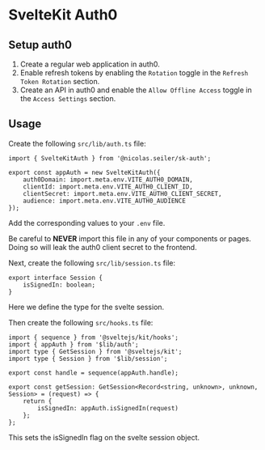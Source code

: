 # SvelteKit Auth0

## Setup auth0

1. Create a regular web application in auth0.
2. Enable refresh tokens by enabling the `Rotation` toggle in the `Refresh Token Rotation` section.
3. Create an API in auth0 and enable the `Allow Offline Access` toggle in the `Access Settings` section.

## Usage

Create the following `src/lib/auth.ts` file:

```TS
import { SvelteKitAuth } from '@nicolas.seiler/sk-auth';

export const appAuth = new SvelteKitAuth({
	auth0Domain: import.meta.env.VITE_AUTH0_DOMAIN,
	clientId: import.meta.env.VITE_AUTH0_CLIENT_ID,
	clientSecret: import.meta.env.VITE_AUTH0_CLIENT_SECRET,
	audience: import.meta.env.VITE_AUTH0_AUDIENCE
});
```

Add the corresponding values to your `.env` file.

Be careful to **NEVER** import this file in any of your components or pages. Doing so will leak the auth0 client secret to the frontend.

Next, create the following `src/lib/session.ts` file:

```TS
export interface Session {
	isSignedIn: boolean;
}
```

Here we define the type for the svelte session.

Then create the following `src/hooks.ts` file:

```TS
import { sequence } from '@sveltejs/kit/hooks';
import { appAuth } from '$lib/auth';
import type { GetSession } from '@sveltejs/kit';
import type { Session } from '$lib/session';

export const handle = sequence(appAuth.handle);

export const getSession: GetSession<Record<string, unknown>, unknown, Session> = (request) => {
	return {
		isSignedIn: appAuth.isSignedIn(request)
	};
};
```

This sets the isSignedIn flag on the svelte session object.
